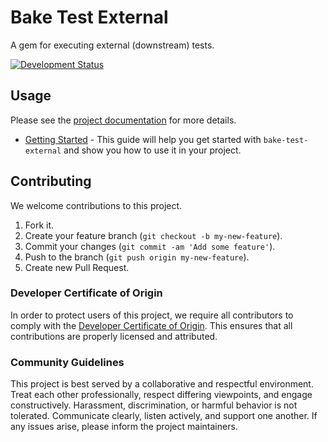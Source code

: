 # Bake Test External

A gem for executing external (downstream) tests.

[![Development Status](https://github.com/ioquatix/bake-test-external/workflows/Test/badge.svg)](https://github.com/ioquatix/bake-test-external/actions?workflow=Test)

## Usage

Please see the [project documentation](https://ioquatix.github.io/bake-test-external/) for more details.

  - [Getting Started](https://ioquatix.github.io/bake-test-external/guides/getting-started/index) - This guide will help you get started with `bake-test-external` and show you how to use it in your project.

## Contributing

We welcome contributions to this project.

1.  Fork it.
2.  Create your feature branch (`git checkout -b my-new-feature`).
3.  Commit your changes (`git commit -am 'Add some feature'`).
4.  Push to the branch (`git push origin my-new-feature`).
5.  Create new Pull Request.

### Developer Certificate of Origin

In order to protect users of this project, we require all contributors to comply with the [Developer Certificate of Origin](https://developercertificate.org/). This ensures that all contributions are properly licensed and attributed.

### Community Guidelines

This project is best served by a collaborative and respectful environment. Treat each other professionally, respect differing viewpoints, and engage constructively. Harassment, discrimination, or harmful behavior is not tolerated. Communicate clearly, listen actively, and support one another. If any issues arise, please inform the project maintainers.

